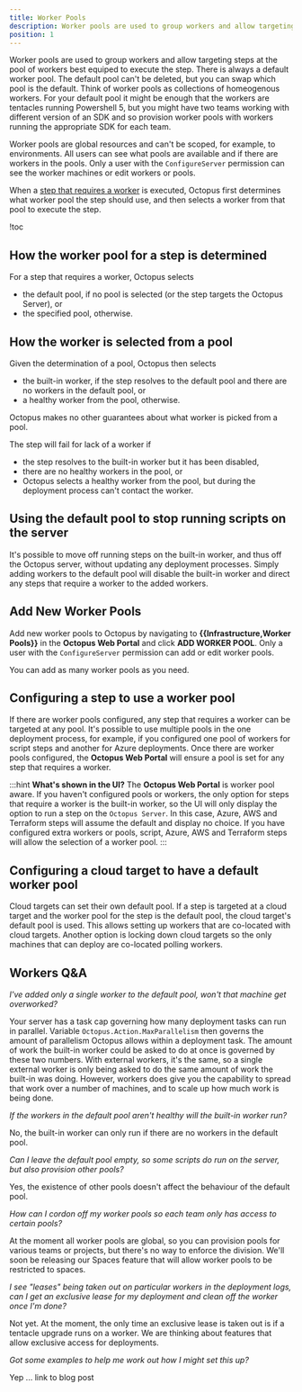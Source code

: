 ```yaml
---
title: Worker Pools
description: Worker pools are used to group workers and allow targeting steps at the pool of workers best equiped to execute the step.  This page describes how to configure worker pools for a variety of scenarios.
position: 1
---
```


Worker pools are used to group workers and allow targeting steps at the pool of workers best equiped to execute the step.  There is always a default worker pool.  The default pool can't be deleted, but you can swap which pool is the default.  Think of worker pools as collections of homeogenous workers.  For your default pool it might be enough that the workers are tentacles running Powershell 5, but you might have two teams working with different version of an SDK and so provision worker pools with workers running the appropriate SDK for each team.

Worker pools are global resources and can't be scoped, for example, to environments.  All users can see what pools are available and if there are workers in the pools.  Only a user with the `ConfigureServer` permission can see the worker machines or edit workers or pools.

When a [step that requires a worker](index.md#Where-steps-run) is executed, Octopus first determines what worker pool the step should use, and then selects a worker from that pool to execute the step.

!toc

## How the worker pool for a step is determined

For a step that requires a worker, Octopus selects

- the default pool, if no pool is selected (or the step targets the Octopus Server), or
- the specified pool, otherwise.

## How the worker is selected from a pool

Given the determination of a pool, Octopus then selects

- the built-in worker, if the step resolves to the default pool and there are no workers in the default pool, or
- a healthy worker from the pool, otherwise.

Octopus makes no other guarantees about what worker is picked from a pool.

The step will fail for lack of a worker if

- the step resolves to the built-in worker but it has been disabled,
- there are no healthy workers in the pool, or
- Octopus selects a healthy worker from the pool, but during the deployment process can't contact the worker.

## Using the default pool to stop running scripts on the server

It's possible to move off running steps on the built-in worker, and thus off the Octopus server, without updating any deployment processes.  Simply adding workers to the default pool will disable the built-in worker and direct any steps that require a worker to the added workers.

## Add New Worker Pools

Add new worker pools to Octopus by navigating to **{{Infrastructure,Worker Pools}}** in the **Octopus Web Portal** and click **ADD WORKER POOL**.  Only a user with the `ConfigureServer` permission can add or edit worker pools.

You can add as many worker pools as you need.

## Configuring a step to use a worker pool

If there are worker pools configured, any step that requires a worker can be targeted at any pool.  It's possible to use multiple pools in the one deployment process, for example, if you configured one pool of workers for script steps and another for Azure deployments.  Once there are worker pools configured, the **Octopus Web Portal** will ensure a pool is set for any step that requires a worker.

:::hint
**What's shown in the UI?**
The **Octopus Web Portal** is worker pool aware.  If you haven't configured pools or workers, the only option for steps that require a worker is the built-in worker, so the UI will only display the option to run a step on the `Octopus Server`.  In this case, Azure, AWS and Terraform steps will assume the default and display no choice.  If you have configured extra workers or pools, script, Azure, AWS and Terraform steps will allow the selection of a worker pool.
:::



## Configuring a cloud target to have a default worker pool

Cloud targets can set their own default pool.  If a step is targeted at a cloud target and the worker pool for the step is the default pool, the cloud target's default pool is used.  This allows setting up workers that are co-located with cloud targets.  Another option is locking down cloud targets so the only machines that can deploy are co-located polling workers.

## Workers Q&A

*I've added only a single worker to the default pool, won't that machine get overworked?*

Your server has a task cap governing how many deployment tasks can run in parallel.  Variable `Octopus.Action.MaxParallelism` then governs the amount of parallelism Octopus allows within a deployment task.  The amount of work the built-in worker could be asked to do at once is governed by these two numbers.  With external workers, it's the same, so a single external worker is only being asked to do the same amount of work the built-in was doing.  However, workers does give you the capability to spread that work over a number of machines, and to scale up how much work is being done.

*If the workers in the default pool aren't healthy will the built-in worker run?*

No, the built-in worker can only run if there are no workers in the default pool.

*Can I leave the default pool empty, so some scripts do run on the server, but also provision other pools?*

Yes, the existence of other pools doesn't affect the behaviour of the default pool.

*How can I cordon off my worker pools so each team only has access to certain pools?*

At the moment all worker pools are global, so you can provision pools for various teams or projects, but there's no way to enforce the division.  We'll soon be releasing our Spaces feature that will allow worker pools to be restricted to spaces.

*I see "leases" being taken out on particular workers in the deployment logs, can I get an exclusive lease for my deployment and clean off the worker once I'm done?*

Not yet.  At the moment, the only time an exclusive lease is taken out is if a tentacle upgrade runs on a worker.  We are thinking about features that allow exclusive access for deployments.

*Got some examples to help me work out how I might set this up?*

Yep ... link to blog post